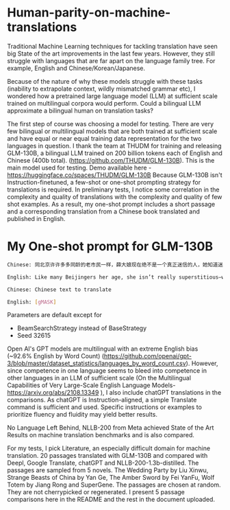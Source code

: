 # Human-parity-on-machine-translations

Traditional Machine Learning techniques for tackling translation have seen big State of the art improvements in the last few years. However, they still struggle with languages that are far apart on the language family tree. For example, English and Chinese/Korean/Japanese.

Because of the nature of why these models struggle with these tasks (inability to extrapolate context, wildly mismatched grammar etc), I wondered how a pretrained large language model (LLM) at sufficient scale trained on multilingual corpora would perform. Could a bilingual LLM approximate a bilingual human on translation tasks?

The first step of course was choosing a model for testing. There are very few bilingual or multilingual models that are both trained at sufficient scale and have equal or near equal training data representation for the two languages in question. I thank the team at THUDM for training and releasing GLM-130B, a bilingual LLM trained on 200 billion tokens each of English and Chinese (400b total). (https://github.com/THUDM/GLM-130B). This is the main model used for testing. 
Demo available here - https://huggingface.co/spaces/THUDM/GLM-130B
Because GLM-130B isn't Instruction-finetuned, a few-shot or one-shot prompting strategy for translations is required. 
In preliminary tests, I notice some correlation in the complexity and quality of translations with the complexity and quality of few shot examples. As a result, my one-shot prompt includes a short passage and a corresponding translation from a Chinese book translated and published in English. 

# My One-shot prompt for GLM-130B
```bash
Chinese: 同北京许许多多同龄的老市民一样，薛大娘现在绝不是一个真正迷信的人，她知道迷信归根结蒂都是瞎掰，遇上听人讲述哪里有个老太太信神信鬼闹出乱子，她还会真诚地拍著大腿笑著说几句嘲讽的话；但她又同许许多多同龄的老市民一样，内心还揣著个求吉利的想法。

English: Like many Beijingers her age, she isn’t really superstitious—when you come right down to it, it’s just a bunch of random nonsense. Stories of old ladies fussing about visits from gods or ghosts have her slapping her thigh and making some cutting remark. Yet, also like many Beijingers her age, she has her own ideas about summoning good luck.

Chinese: Chinese text to translate

English: [gMASK]
```
Parameters are default except for 
- BeamSearchStrategy instead of BaseStrategy
- Seed 32615

Open AI's GPT models are multilingual with an extreme English bias (~92.6% English by Word Count) (https://github.com/openai/gpt-3/blob/master/dataset_statistics/languages_by_word_count.csv). However, since competence in one language seems to bleed into competence in other languages in an LLM of sufficient scale (On the Multilingual Capabilities of Very Large-Scale English Language Models-https://arxiv.org/abs/2108.13349 ), I also include chatGPT translations in the comparisons. As chatGPT is Instruction-aligned, a simple Translate command is sufficient and used. Specific instructions or examples to prioritize fluency and fluidity may yield better results.

No Language Left Behind, NLLB-200 from Meta achieved State of the Art Results on machine translation benchmarks and is also compared. 

For my tests, I pick Literature, an especially difficult domain for machine translation. 20 passages translated with GLM-130B and compared with Deepl, Google Translate, chatGPT and NLLB-200-1.3b-distilled. The passages are sampled from 5 novels. The Wedding Party by Liu Xinwu, Strange Beasts of China by Yan Ge, The Amber Sword by Fei YanFu, Wolf Totem by Jiang Rong and SuperGene.
The passages are chosen at random. They are not cherrypicked or regenerated. I present 5 passage comparisons here in the README and the rest in the document uploaded.
